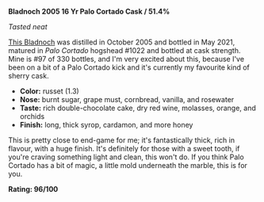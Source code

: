 **Bladnoch 2005 16 Yr Palo Cortado Cask / 51.4%**

*Tasted neat*

[This Bladnoch](https://www.whiskybase.com/whiskies/whisky/184232/bladnoch-2005) was distilled in October 2005 and bottled in May 2021, matured in *Palo Cortado* hogshead #1022 and bottled at cask strength.  Mine is #97 of 330 bottles, and I'm very excited about this, because I've been on a bit of a Palo Cortado kick and it's currently my favourite kind of sherry cask.

* **Color:** russet (1.3)
* **Nose:** burnt sugar, grape must, cornbread, vanilla, and rosewater
* **Taste:** rich double-chocolate cake, dry red wine, molasses, orange, and orchids
* **Finish:** long, thick syrop, cardamon, and more honey

This is pretty close to end-game for me; it's fantastically thick, rich in flavour, with a huge finish.  It's definitely for those with a sweet tooth, if you're craving something light and clean, this won't do.  If you think Palo Cortado has a bit of magic, a little mold underneath the marble, this is for you.

**Rating: 96/100**